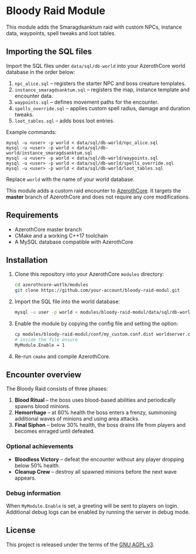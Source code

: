 # Bloody Raid Module

This module adds the Smaragdsanktum raid with custom NPCs, instance data, waypoints, spell tweaks and loot tables.

## Importing the SQL files

Import the SQL files under `data/sql/db-world` into your AzerothCore world database in the order below:

1. `npc_alice.sql` – registers the starter NPC and boss creature templates.
2. `instance_smaragdsanktum.sql` – registers the map, instance template and encounter data.
3. `waypoints.sql` – defines movement paths for the encounter.
4. `spells_override.sql` – applies custom spell radius, damage and duration tweaks.
5. `loot_tables.sql` – adds boss loot entries.

Example commands:

```
mysql -u <user> -p world < data/sql/db-world/npc_alice.sql
mysql -u <user> -p world < data/sql/db-world/instance_smaragdsanktum.sql
mysql -u <user> -p world < data/sql/db-world/waypoints.sql
mysql -u <user> -p world < data/sql/db-world/spells_override.sql
mysql -u <user> -p world < data/sql/db-world/loot_tables.sql
```

Replace `world` with the name of your world database.

This module adds a custom raid encounter to [AzerothCore](https://www.azerothcore.org). It targets the **master** branch of AzerothCore and does not require any core modifications.

## Requirements
* AzerothCore master branch
* CMake and a working C++17 toolchain
* A MySQL database compatible with AzerothCore

## Installation
1. Clone this repository into your AzerothCore `modules` directory:
   ```bash
   cd azerothcore-wotlk/modules
   git clone https://github.com/your-account/bloody-raid-modul.git
   ```
2. Import the SQL file into the world database:
   ```bash
   mysql -u user -p world < modules/bloody-raid-modul/data/sql/db-world/skeleton_module_acore_string.sql
   ```
3. Enable the module by copying the config file and setting the option:
   ```bash
   cp modules/bloody-raid-modul/conf/my_custom.conf.dist worldserver.conf.d/my_custom.conf
   # inside the file ensure
   MyModule.Enable = 1
   ```
4. Re-run `cmake` and compile AzerothCore.

## Encounter overview
The Bloody Raid consists of three phases:

1. **Blood Ritual** – the boss uses blood-based abilities and periodically spawns blood minions.
2. **Hemorrhage** – at 60% health the boss enters a frenzy, summoning additional waves of minions and using area attacks.
3. **Final Siphon** – below 30% health, the boss drains life from players and becomes enraged until defeated.

### Optional achievements
* **Bloodless Victory** – defeat the encounter without any player dropping below 50% health.
* **Cleanup Crew** – destroy all spawned minions before the next wave appears.

### Debug information
When `MyModule.Enable` is set, a greeting will be sent to players on login. Additional debug logs can be enabled by running the server in debug mode.

## License
This project is released under the terms of the [GNU AGPL v3](LICENSE).

